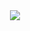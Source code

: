 <div align=center>
  <a href="https://github.com/ask-resume"><img src="https://github.com/ask-resume/ask-resume-backend/assets/75984011/5297025e-c943-4851-a1db-f40c0b803c66"></a>
</div>
